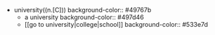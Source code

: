- university((n.[C]))
  background-color:: #49767b
	- a university
	  background-color:: #497d46
	- [[go to university|college|school]]
	  background-color:: #533e7d